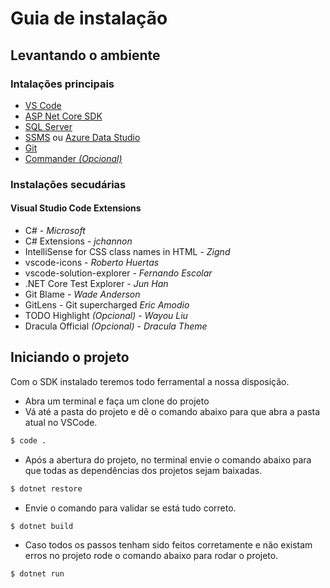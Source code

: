 # Guia de instalação

## Levantando o ambiente

### Intalações principais

- [VS Code](https://goo.gl/J7Gdge)
- [ASP Net Core SDK](https://goo.gl/8D2pPQ)
- [SQL Server](https://goo.gl/bymzKj)
- [SSMS](https://goo.gl/Z1wDEC) ou [Azure Data Studio](https://docs.microsoft.com/pt-br/sql/azure-data-studio/download?view=sql-server-2017)
- [Git](https://goo.gl/s99fT2)
- [Commander *(Opcional)*](https://goo.gl/RdV6Mq)

### Instalações secudárias

#### Visual Studio Code Extensions
- C# - *Microsoft*
- C# Extensions - *jchannon*
- IntelliSense for CSS class names in HTML - *Zignd*
- vscode-icons - *Roberto Huertas*
- vscode-solution-explorer - *Fernando Escolar*
- .NET Core Test Explorer - *Jun Han*
- Git Blame - *Wade Anderson*
- GitLens - Git supercharged *Eric Amodio*
- TODO Highlight *(Opcional)* - *Wayou Liu*
- Dracula Official *(Opcional)* - *Dracula Theme*

## Iniciando o projeto

Com o SDK instalado teremos todo ferramental a nossa disposição.

- Abra um terminal e faça um clone do projeto
- Vá até a pasta do projeto e dê o comando abaixo para que abra a pasta atual no VSCode.
```sh 
$ code .
```
- Após a abertura do projeto, no terminal envie o comando abaixo para que todas as dependências dos projetos sejam baixadas.
```sh 
$ dotnet restore
``` 
- Envie o comando para validar se está tudo correto.
```sh 
$ dotnet build
``` 
- Caso todos os passos tenham sido feitos corretamente e não existam erros no projeto rode o comando abaixo para rodar o projeto.
```sh 
$ dotnet run
``` 